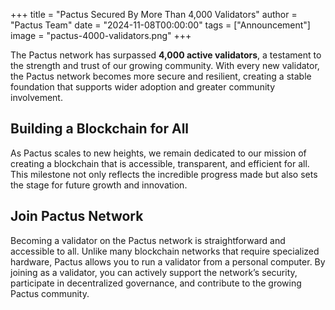 +++
title = "Pactus Secured By More Than 4,000 Validators"
author = "Pactus Team"
date = "2024-11-08T00:00:00"
tags = ["Announcement"]
image = "pactus-4000-validators.png"
+++

The Pactus network has surpassed **4,000 active validators**,
a testament to the strength and trust of our growing community.
With every new validator, the Pactus network becomes more secure and resilient,
creating a stable foundation that supports wider adoption and greater community involvement.

## Building a Blockchain for All

As Pactus scales to new heights, we remain dedicated to our mission of creating a blockchain that is accessible,
transparent, and efficient for all.
This milestone not only reflects the incredible progress made but also sets the stage for future growth and innovation.

## Join Pactus Network

Becoming a validator on the Pactus network is straightforward and accessible to all.
Unlike many blockchain networks that require specialized hardware,
Pactus allows you to run a validator from a personal computer.
By joining as a validator, you can actively support the network’s security,
participate in decentralized governance, and contribute to the growing Pactus community.
